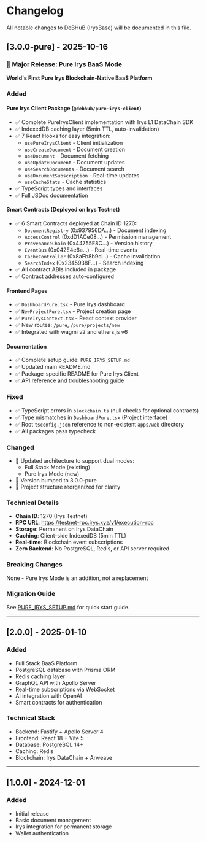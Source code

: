 # Changelog

All notable changes to DeBHuB (IrysBase) will be documented in this file.

## [3.0.0-pure] - 2025-10-16

### 🎉 Major Release: Pure Irys BaaS Mode

**World's First Pure Irys Blockchain-Native BaaS Platform**

### Added

#### Pure Irys Client Package (`@debhub/pure-irys-client`)
- ✅ Complete PureIrysClient implementation with Irys L1 DataChain SDK
- ✅ IndexedDB caching layer (5min TTL, auto-invalidation)
- ✅ 7 React Hooks for easy integration:
  - `usePureIrysClient` - Client initialization
  - `useCreateDocument` - Document creation
  - `useDocument` - Document fetching
  - `useUpdateDocument` - Document updates
  - `useSearchDocuments` - Document search
  - `useDocumentSubscription` - Real-time updates
  - `useCacheStats` - Cache statistics
- ✅ TypeScript types and interfaces
- ✅ Full JSDoc documentation

#### Smart Contracts (Deployed on Irys Testnet)
- ✅ 6 Smart Contracts deployed at Chain ID 1270:
  - `DocumentRegistry` (0x937956DA...) - Document indexing
  - `AccessControl` (0xdD1ACe08...) - Permission management
  - `ProvenanceChain` (0x44755E8C...) - Version history
  - `EventBus` (0x042E4e6a...) - Real-time events
  - `CacheController` (0x8aFb8b9d...) - Cache invalidation
  - `SearchIndex` (0x2345938F...) - Search indexing
- ✅ All contract ABIs included in package
- ✅ Contract addresses auto-configured

#### Frontend Pages
- ✅ `DashboardPure.tsx` - Pure Irys dashboard
- ✅ `NewProjectPure.tsx` - Project creation page
- ✅ `PureIrysContext.tsx` - React context provider
- ✅ New routes: `/pure`, `/pure/projects/new`
- ✅ Integrated with wagmi v2 and ethers.js v6

#### Documentation
- ✅ Complete setup guide: `PURE_IRYS_SETUP.md`
- ✅ Updated main README.md
- ✅ Package-specific README for Pure Irys Client
- ✅ API reference and troubleshooting guide

### Fixed
- ✅ TypeScript errors in `blockchain.ts` (null checks for optional contracts)
- ✅ Type mismatches in `DashboardPure.tsx` (Project interface)
- ✅ Root `tsconfig.json` reference to non-existent `apps/web` directory
- ✅ All packages pass typecheck

### Changed
- 🔄 Updated architecture to support dual modes:
  - Full Stack Mode (existing)
  - Pure Irys Mode (new)
- 🔄 Version bumped to 3.0.0-pure
- 🔄 Project structure reorganized for clarity

### Technical Details
- **Chain ID**: 1270 (Irys Testnet)
- **RPC URL**: https://testnet-rpc.irys.xyz/v1/execution-rpc
- **Storage**: Permanent on Irys DataChain
- **Caching**: Client-side IndexedDB (5min TTL)
- **Real-time**: Blockchain event subscriptions
- **Zero Backend**: No PostgreSQL, Redis, or API server required

### Breaking Changes
None - Pure Irys Mode is an addition, not a replacement

### Migration Guide
See [PURE_IRYS_SETUP.md](PURE_IRYS_SETUP.md) for quick start guide.

---

## [2.0.0] - 2025-01-10

### Added
- Full Stack BaaS Platform
- PostgreSQL database with Prisma ORM
- Redis caching layer
- GraphQL API with Apollo Server
- Real-time subscriptions via WebSocket
- AI integration with OpenAI
- Smart contracts for authentication

### Technical Stack
- Backend: Fastify + Apollo Server 4
- Frontend: React 18 + Vite 5
- Database: PostgreSQL 14+
- Caching: Redis
- Blockchain: Irys DataChain + Arweave

---

## [1.0.0] - 2024-12-01

### Added
- Initial release
- Basic document management
- Irys integration for permanent storage
- Wallet authentication
